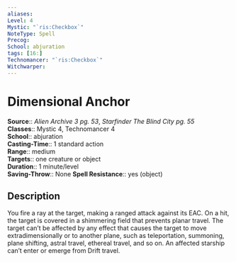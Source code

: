 ```yaml
---
aliases: 
Level: 4
Mystic: "`ris:Checkbox`"
NoteType: Spell
Precog: 
School: abjuration 
tags: [16:]
Technomancer: "`ris:Checkbox`"
Witchwarper: 
---
```


# Dimensional Anchor

**Source**:: _Alien Archive 3 pg. 53_, _Starfinder The Blind City pg. 55_  
**Classes**:: Mystic 4, Technomancer 4  
**School**:: abjuration  
**Casting-Time**:: 1 standard action  
**Range**:: medium  
**Targets**:: one creature or object  
**Duration**:: 1 minute/level  
**Saving-Throw**:: None
**Spell Resistance**:: yes (object)

## Description

You fire a ray at the target, making a ranged attack against its EAC. On a hit, the target is covered in a shimmering field that prevents planar travel. The target can’t be affected by any effect that causes the target to move extradimensionally or to another plane, such as teleportation, summoning, plane shifting, astral travel, ethereal travel, and so on. An affected starship can’t enter or emerge from Drift travel.
